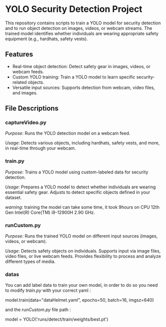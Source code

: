 # YOLO Security Detection Project
This repository contains scripts to train a YOLO model for security detection and to run object detection on images, videos, or webcam streams. The trained model identifies whether individuals are wearing appropriate safety equipment (e.g., hardhats, safety vests).

## Features
- Real-time object detection: Detect safety gear in images, videos, or webcam feeds.
- Custom YOLO training: Train a YOLO model to learn specific security-related objects.
- Versatile input sources: Supports detection from webcam, video files, and images.

## File Descriptions
### captureVideo.py
*Purpose*: Runs the YOLO detection model on a webcam feed.

*Usage*: Detects various objects, including hardhats, safety vests, and more, in real-time through your webcam.

### train.py
*Purpose*: Trains a YOLO model using custom-labeled data for security detection.

*Usage*: Prepares a YOLO model to detect whether individuals are wearing essential safety gear. Adjusts to detect specific objects defined in your dataset.

*warning*: training the model can take some time, it took 9hours on CPU 12th Gen Intel(R) Core(TM) i9-12900H 2.90 GHz.

### runCustom.py
*Purpose*: Runs the trained YOLO model on different input sources (images, videos, or webcam).

*Usage*: Detects safety objects on individuals.
Supports input via image files, video files, or live webcam feeds.
Provides flexibility to process and analyze different types of media.

### datas
You can add label data to train your own model, in order to do so you need to modify *train.py* with your correct yaml :

model.train(data="dataHelmet.yaml", epochs=50, batch=16, imgsz=640)

and the *runCustom.py* file path :

model = YOLO('runs/detect/train/weights/best.pt')